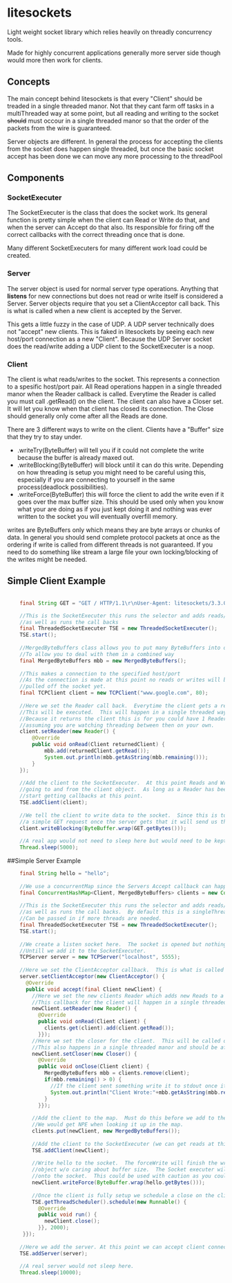 # litesockets
Light weight socket library which relies heavily on threadly concurrency tools.

Made for highly concurrent applications generally more server side though would more then work for clients.

## Concepts

The main concept behind litesockets is that every "Client" should be treaded in a single threaded manor.  Not that they cant farm off tasks in a multiThreaded way at some point, but all reading and writing to the socket ~~should~~ must occour in a single threaded manor so that the order of the packets from the wire is guaranteed.

Server objects are different.  In general the process for accepting the clients from the socket does happen single threaded, but once the basic socket accept has been done we can move any more processing to the threadPool

## Components

### SocketExecuter

The SocketExecuter is the class that does the socket work.  Its general function is pretty simple when the client can Read or Write do that, and when the server can Accept do that also.  Its responsible for firing off the correct callbacks with the correct threading once that is done.

Many different SocketExecuters for many different work load could be created.

### Server

The server object is used for normal server type operations.  Anything that **listens** for new connections but does not read or write itself is considered a Server.  Server objects require that you set a ClientAcceptor call back.  This is what is called when a new client is accepted by the Server.

This gets a little fuzzy in the case of UDP.  A UDP server technically does not "accept" new clients.  This is faked in litesockets by seeing each new host/port connection as a new "Client".  Because the UDP Server socket does the read/write adding a UDP client to the SocketExecuter is a noop.

### Client

The client is what reads/writes to the socket.  This represents a connection to a spesific host/port pair.
All Read operations happen in a single threaded manor when the Reader callback is called.  Everytime the Reader is called you must call .getRead() on the client.  The client can also have a Closer set.  It will let you know when that client has closed its connection.  The Close should generally only come after all the Reads are done. 

There are 3 different ways to write on the client.  Clients have a "Buffer" size that they try to stay under.  

-  .writeTry(ByteBuffer) will tell you if it could not complete the write because the buffer is already maxed out.  
-  .writeBlocking(ByteBuffer) will block until it can do this write.  Depending on how threading is setup you might need to be careful using this, especially if you are connecting to yourself in the same process(deadlock possibilities).
-  .writeForce(ByteBuffer) this will force the client to add the write even if it goes over the max buffer size.  This should be used only when you know what your are doing as if you just kept doing it and nothing was ever written to the socket you will eventually overfill memory.

writes are ByteBuffers only which means they are byte arrays or chunks of data.  In general you should send complete protocol packets at once as the ordering if write is called from different threads is not guaranteed.  If you need to do something like stream a large file your own locking/blocking of the writes might be needed.



## Simple Client Example

```java

    final String GET = "GET / HTTP/1.1\r\nUser-Agent: litesockets/3.3.0\r\nHost: www.google.com\r\nAccept: */*\r\n\r\n";

    //This is the SocketExecuter this runs the selector and adds reads/writes to the clients
    //as well as runs the call backs 
    final ThreadedSocketExecuter TSE = new ThreadedSocketExecuter();
    TSE.start();
    
    //MergedByteBuffers class allows you to put many ByteBuffers into one object
    //To allow you to deal with them in a combined way
    final MergedByteBuffers mbb = new MergedByteBuffers();
    
    //This makes a connection to the specified host/port
    //As the connection is made at this point no reads or writes will be 
    //pulled off the socket yet.
    final TCPClient client = new TCPClient("www.google.com", 80);
    
    //Here we set the Reader call back.  Everytime the client gets a read
    //This will be executed.  This will happen in a single threaded way per client.
    //Because it returns the client this is for you could have 1 Reader for many clients
    //assuming you are watching threading between then on your own.
    client.setReader(new Reader() {
        @Override
        public void onRead(Client returnedClient) {
            mbb.add(returnedClient.getRead());
            System.out.println(mbb.getAsString(mbb.remaining()));
        }
    });
    
    //Add the client to the SocketExecuter.  At this point Reads and Writes will start
    //going to and from the client object.  As long as a Reader has been set you could
    //start getting callbacks at this point.
    TSE.addClient(client);
    
    //We tell the client to write data to the socket.  Since this is to an http server we send
    //a simple GET request once the server gets that it will send us the response.
    client.writeBlocking(ByteBuffer.wrap(GET.getBytes()));
    
    //A real app would not need to sleep here but would need to be kept from exiting some how
    Thread.sleep(5000);

```

##Simple Server Example

```java
    final String hello = "hello";
    
    //We use a concurrentMap since the Servers Accept callback can happen on any thread in the threadpool
    final ConcurrentHashMap<Client, MergedByteBuffers> clients = new ConcurrentHashMap<Client, MergedByteBuffers>();
    
    //This is the SocketExecuter this runs the selector and adds reads/writes to the clients
    //as well as runs the call backs.  By default this is a singleThreadPool, a threadpool
    //Can be passed in if more threads are needed.
    final ThreadedSocketExecuter TSE = new ThreadedSocketExecuter();
    TSE.start();
    
    //We create a listen socket here.  The socket is opened but nothing can be accepted
    //Untill we add it to the SocketExecuter.
    TCPServer server = new TCPServer("localhost", 5555);
    
    //Here we set the ClientAcceptor callback.  This is what is called when a new client connects to the server.
    server.setClientAcceptor(new ClientAcceptor() {
      @Override
      public void accept(final Client newClient) {
        //Here we set the new clients Reader which adds new Reads to a MergedByteBuffer
        //This callback for the client will happen in a single threaded manor.
        newClient.setReader(new Reader() {
          @Override
          public void onRead(Client client) {
            clients.get(client).add(client.getRead());
          }});
        //Here we set the closer for the client.  This will be called only once when the socket is closed.
        //This also happens in a single threaded manor and should be after all the reads are processed for the client.
        newClient.setCloser(new Closer() {
          @Override
          public void onClose(Client client) {
            MergedByteBuffers mbb = clients.remove(client);
            if(mbb.remaining() > 0) {
              //If the client sent something write it to stdout once it closed
              System.out.println("Client Wrote:"+mbb.getAsString(mbb.remaining()));
            }
          }});
        
        //Add the client to the map.  Must do this before we add to the TSE or
        //We would get NPE when looking it up in the map.
        clients.put(newClient, new MergedByteBuffers());
        
        //Add the client to the SocketExecuter (we can get reads at this point.
        TSE.addClient(newClient);
        
        //Write hello to the socket.  The forceWrite will finish the write to the client
        //object w/o caring about buffer size.  The Socket executer will deal with getting it
        //onto the socket.  This could be used with caution as you could over fill memory if you do this to fast.
        newClient.writeForce(ByteBuffer.wrap(hello.getBytes()));
        
        //Once the client is fully setup we schedule a close on the client for 2 seconds out.
        TSE.getThreadScheduler().schedule(new Runnable() {
          @Override
          public void run() {
            newClient.close();
          }}, 2000);
     }});
    
    //Here we add the server. At this point we can accept client connections.
    TSE.addServer(server);
    
    //A real server would not sleep here.
    Thread.sleep(10000);
```



